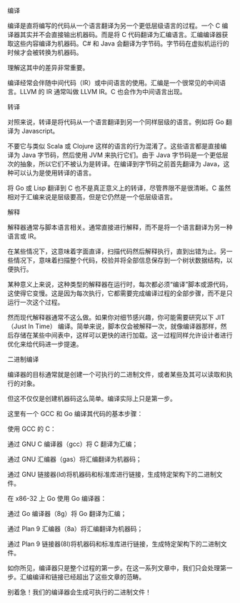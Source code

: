 编译

编译是直将编写的代码从一个语言翻译为另一个更低层级语言的过程。一个 C 编译器其实并不会直接输出机器码。而是将 C 代码翻译为汇编语言。汇编编译器获取这些内容编译为机器码。C\# 和 Java 会翻译为字节码。字节码在虚拟机运行的时候才会被转换为机器码。



理解这其中的差异非常重要。



编译经常会伴随中间代码（IR）或中间语言的使用。汇编是一个很常见的中间语言。LLVM 的 IR 通常叫做 LLVM IR。C 也会作为中间语言出现。



转译

对照来说，转译是将代码从一个语言翻译到另一个同样层级的语言。例如将 Go 翻译为 Javascript。



不要它与类似 Scala 或 Clojure 这样的语言的行为混淆了。这些语言都是直接编译为 Java 字节码，然后使用 JVM 来执行它们。由于 Java 字节码是一个更低层次的抽象，所以它们不被认为是转译。在编译到字节码之前首先翻译为 Java，这种可以认为是使用转译的语言。



将 Go 或 Lisp 翻译到 C 也不是真正意义上的转译，尽管界限不是很清晰。C 虽然相对于汇编来说是层级要高，但是它仍然是一个低层级语言。



解释

解释器通常与脚本语言相关。通常直接进行解释，而不是将一个语言翻译为另一种语言或 IR。



在某些情况下，这意味着字面直译，扫描代码然后解释执行，直到出错为止。另一些情况下，意味着扫描整个代码，校验并将全部信息保存到一个树状数据结构，以便执行。



某种意义上来说，这种类型的解释器在运行时，每次都必须“编译”脚本或源代码，这使得它变慢。这是因为每次执行，它都需要完成编译过程的全部步骤，而不是只运行一次这个过程。



然而现代解释器通常不这么做。如果你对细节感兴趣，你可能需要研究以下 JIT（Just In Time） 编译。简单来说，脚本仅会被解释一次，就像编译器那样，然后存储在某些中间表中，这样可以更快的进行加载。这一过程同样允许设计者进行优化来给代码进一步提速。



二进制编译

编译器的目标通常就是创建一个可执行的二进制文件，或者某些及其可以读取和执行的对象。



但这不仅仅是创建机器码这么简单。编译实际上只是第一步。



这里有一个 GCC 和 Go 编译其代码的基本步骤：



使用 GCC 的 C：



通过 GNU C 编译器（gcc）将 C 翻译为汇编；

通过 GNU 汇编器（gas）将汇编翻译为机器码；

通过 GNU 链接器\(ld\)将机器码和标准库进行链接，生成特定架构下的二进制文件。

在 x86-32 上 Go 使用 Go 编译器：



通过 Go 编译器（8g）将 Go 翻译为汇编；

通过 Plan 9 汇编器（8a）将汇编翻译为机器码；

通过 Plan 9 链接器\(8l\)将机器码和标准库进行链接，生成特定架构下的二进制文件。

如你所见，编译器只是整个过程的第一步。在这一系列文章中，我们只会处理第一步。汇编编译和链接已经超出了这些文章的范畴。



别着急！我们的编译器会生成可执行的二进制文件！

